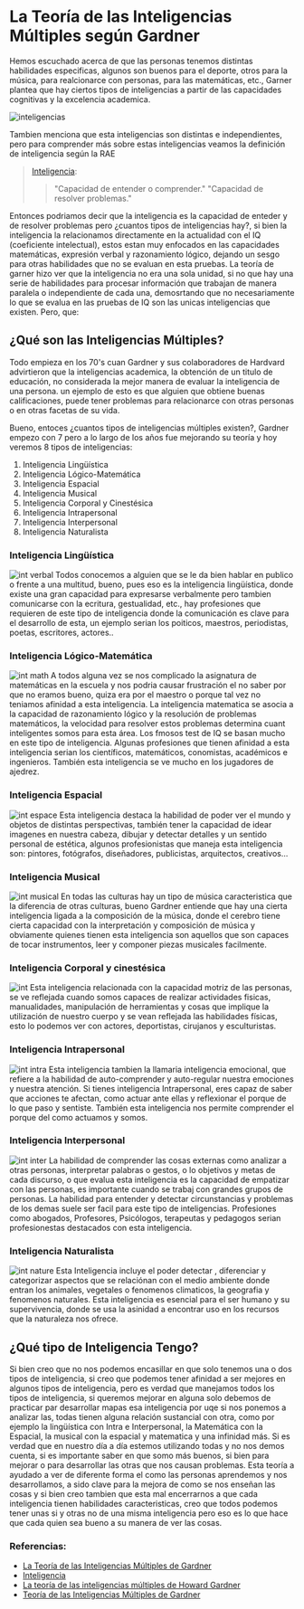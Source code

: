 # La Teoría de las Inteligencias Múltiples según Gardner

Hemos escuchado acerca de que las personas tenemos distintas habilidades especificas, algunos son buenos para el deporte, otros para la música, para realcionarce con personas, para las matemáticas, etc., Garner plantea que hay ciertos tipos de inteligencias a partir de las capacidades cognitivas y la excelencia academica.

![inteligencias](https://pymstatic.com/172/conversions/teoria-inteligencias-multiples-gardner-wide_webp.webp)

Tambien menciona que esta inteligencias son distintas e independientes, pero para comprender más sobre estas inteligencias veamos la definición de inteligencia según la RAE

> [Inteligencia](https://dle.rae.es/inteligencia):
>> "Capacidad de entender o comprender."
>> "Capacidad de resolver problemas."

Entonces podriamos decir que la inteligencia es la capacidad de enteder y de resolver problemas pero ¿cuantos tipos de inteligencias hay?, si bien la inteligencia la relacionamos directamente en la actualidad con el IQ (coeficiente intelectual), estos estan muy enfocados en las capacidades matemáticas, expresión verbal y razonamiento lógico, dejando un sesgo para otras habilidades que no se evaluan en esta pruebas. La teoría de garner hizo ver que la inteligencia no era una sola unidad, si no que hay una serie de habilidades para procesar información que trabajan de manera paralela o independiente de cada una, demosrtando que no necesariamente lo que se evalua en las pruebas de IQ son las unicas inteligencias que existen. Pero, que:

## ¿Qué son las Inteligencias Múltiples?

Todo empieza en los 70's cuan Gardner y sus colaboradores de Hardvard advirtieron que la inteligencias academica, la obtención de un titulo de educación, no considerada la mejor manera de evaluar la inteligencia de una persona. un ejemplo de esto es que alguien que obtiene buenas calificaciones, puede tener problemas para relacionarce con otras personas o en otras facetas de su vida.

Bueno, entoces ¿cuantos tipos de inteligencias múltiples existen?, Gardner empezo con 7 pero a lo largo de los años fue mejorando su teoría y hoy veremos 8 tipos de inteligencias:

1. Inteligencia Lingüística
2. Inteligencia Lógico-Matemática
3. Inteligencia Espacial
4. Inteligencia Musical
5. Inteligencia Corporal y Cinestésica
6. Inteligencia Intrapersonal
7. Inteligencia Interpersonal
8. Inteligencia Naturalista

### Inteligencia Lingüística
![int verbal](https://encrypted-tbn0.gstatic.com/images?q=tbn:ANd9GcQJ9Eeh0zn3zgRaVVtToxLq86QjU0ezkcnjqA&usqp=CAU)
Todos conocemos a alguien que se le da bien hablar en publico o frente a una multitud, bueno, pues eso es la inteligencia lingüística, donde existe una gran capacidad para expresarse verbalmente pero tambien comunicarse con la ecritura, gestualidad, etc., hay profesiones que requieren de este tipo de inteligencia donde la comunicación es clave para el desarrollo de esta, un ejemplo serian los poiticos, maestros, periodistas, poetas, escritores, actores..

### Inteligencia Lógico-Matemática
![int math](https://encrypted-tbn0.gstatic.com/images?q=tbn:ANd9GcTgV3imrMJYwT-QNj6itOS80_2Gq0rYCNtGEA&usqp=CAU)
A todos alguna vez se nos complicado la asignatura de matemáticas en la escuela y nos podria causar frustración el no saber por que no eramos bueno, quiza era por el maestro o porque tal vez no teniamos afinidad a esta inteligencia. La inteligencia matematica se asocia a la capacidad de razonamiento lógico y la resolución de problemas matemáticos, la velocidad para resolver estos problemas determina cuant inteligentes somos para esta área. Los fmosos test de IQ se basan mucho en este tipo de inteligencia. Algunas profesiones que tienen afinidad a esta inteligencia serian los científicos, matemáticos, conomistas, académicos e ingenieros. También esta inteligencia se ve mucho en los jugadores de ajedrez.

### Inteligencia Espacial
![int espace](https://encrypted-tbn0.gstatic.com/images?q=tbn:ANd9GcQ-KGx6hfZaPfFPswnUM87PT7Xf7sJVteCvkw&usqp=CAU)
Esta inteligencia destaca la habilidad de poder ver el mundo y objetos de distintas perspectivas, también tener la capacidad de idear imagenes en nuestra cabeza, dibujar y detectar detalles y un sentido personal de estética, algunos profesionistas que maneja esta inteligencia son: pintores, fotógrafos, diseñadores, publicistas, arquitectos, creativos...

### Inteligencia Musical
![int musical](https://encrypted-tbn0.gstatic.com/images?q=tbn:ANd9GcTErtm1tLatOHQQeaDGI8yFWeLosehEDM9Hhw&usqp=CAU)
En todas las culturas hay un tipo de música caracteristica que la diferencia de otras culturas, bueno Gardner entiende que hay una cierta inteligencia ligada a la composición de la música, donde el cerebro tiene cierta capacidad con la interpretación y composición de música y obviamente quienes tienen esta inteligencia son aquellos que son capaces de tocar instrumentos, leer y componer piezas musicales facilmente.

### Inteligencia Corporal y cinestésica
![int ](https://encrypted-tbn0.gstatic.com/images?q=tbn:ANd9GcS6w7gnz87tYkcM7H6ao0Kauibmu-Ri10WJiQ&usqp=CAU)
Esta inteligencia relacionada con la capacidad motriz de las personas, se ve reflejada cuando somos capaces de realizar actividades fisicas, manualidades, manipulación de herramientas y cosas que implique la utilización de nuestro cuerpo y se vean reflejada las habilidades físicas, esto lo podemos ver con actores, deportistas, cirujanos y esculturistas.

### Inteligencia Intrapersonal
![int intra](https://encrypted-tbn0.gstatic.com/images?q=tbn:ANd9GcRr4W0GOscJUuqw1Gp8tqrKWOCt7IX58Ebvw2o20TAn_nvRld75bh605pziqd3FsYmneNY&usqp=CAU)
Esta inteligencia tambien la llamaria inteligencia emocional, que refiere a la habilidad de auto-comprender y auto-regular nuestra emociones y nuestra atención. Si tienes inteligencia Intrapersonal, eres capaz de saber que acciones te afectan, como actuar ante ellas y reflexionar el porque de lo que paso y sentiste. También esta inteligencia nos permite comprender el porque del como actuamos y somos.

### Inteligencia Interpersonal
![int inter](https://encrypted-tbn0.gstatic.com/images?q=tbn:ANd9GcS4urXYlG1HOsnhltrmHm7u6CTlhbrUYfIy4g&usqp=CAU)
La habilidad de comprender las cosas externas como analizar a otras personas, interpretar palabras o gestos, o lo objetivos y metas de cada discurso, o que evalua esta inteligencia es la capacidad de empatizar con las personas, es importante cuando se trabaj con grandes grupos de personas. La habilidad para entender y detectar circunstancias y problemas de los demas suele ser facil para este tipo de inteligencias. Profesiones como abogados, Profesores, Psicólogos, terapeutas y pedagogos serian profesionestas destacados con esta inteligencia.

### Inteligencia Naturalista
![int nature](https://encrypted-tbn0.gstatic.com/images?q=tbn:ANd9GcTnZ-GN_1kBbeLZTlD-I5jhAylPcK2hLk0pIg&usqp=CAU)
Esta Inteligencia incluye el poder detectar , diferenciar y categorizar aspectos que se relaciónan con el medio ambiente donde entran los animales, vegetales o fenomenos climaticos, la geografia y fenomenos naturales. Esta inteligencia es esencial para el ser humano y su supervivencia, donde se usa la asinidad a encontrar uso en los recursos que la naturaleza nos ofrece.

## ¿Qué tipo de Inteligencia Tengo?

Si bien creo que no nos podemos encasillar en que solo tenemos una o dos tipos de inteligencia, si creo que podemos tener afinidad a ser mejores en algunos tipos de inteligencia, pero es verdad que manejamos todos los tipos de inteligencia, si queremos mejorar en alguna solo debemos de practicar par desarrollar mapas esa inteligencia por uqe si nos ponemos a analizar las, todas tienen alguna relación sustancial con otra, como por ejemplo la lingüística con Intra e Interpersonal, la Matemática con la Espacial, la musical con la espacial y matematica y una infinidad más. Si es verdad que en nuestro día a día estemos utilizando todas y no nos demos cuenta, si es importante saber en que somo más buenos, si bien para mejorar o para desarrollar las otras que nos causan problemas. Esta teoría a ayudado a ver de diferente forma el como las personas aprendemos y nos desarrollamos, a sido clave para la mejora de como se nos enseñan las cosas y si bien creo tambien que esta mal encerrarnos a que cada inteligencia tienen habilidades caracteristicas, creo que todos podemos tener unas si y otras no de una misma inteligencia pero eso es lo que hace que cada quien sea bueno a su manera de ver las cosas.

### Referencias:
- [La Teoría de las Inteligencias Múltiples de Gardner](https://psicologiaymente.com/inteligencia/teoria-inteligencias-multiples-gardner)
- [Inteligencia](https://dle.rae.es/inteligencia)
- [La teoría de las inteligencias múltiples de Howard Gardner](https://www.cesuma.mx/blog/la-teoria-de-las-inteligencias-multiples-de-howard-gardner.html#:~:text=La%20idea%20principal%20de%20Gardner,detr%C3%A1s%20de%20los%20%C2%ABprincipales%C2%BB.)
- [Teoría de las Inteligencias Múltiples de Gardner](https://www3.gobiernodecanarias.org/medusa/ecoblog/csengui/85-2/)

